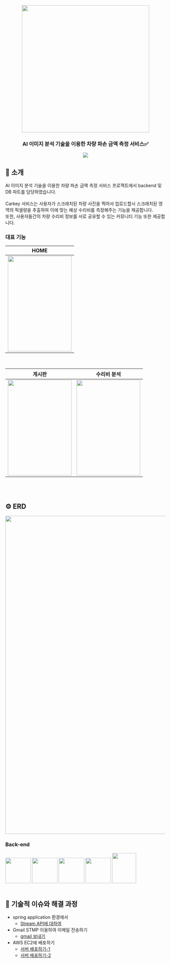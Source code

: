 <div align="center">

<!-- logo -->
<img src="https://github.com/user-attachments/assets/7e28fe78-4af7-441f-b00e-77d1bad26b2e" width="400"/>

### AI 이미지 분석 기술을 이용한 차량 파손 금액 측정 서비스✅

[<img src="https://img.shields.io/badge/프로젝트 기간-2024.03 ~ 2024.06-green?style=flat&logo=&logoColor=white" />]()

</div> 

## 📝 소개
AI 이미지 분석 기술을 이용한 차량 파손 금액 측정 서비스 프로젝트에서 backend 및 DB 파트를 담당하였습니다.<br>
<br>
Carkey 서비스는 사용자가 스크래치된 차량 사진을 찍어서 업로드할시 스크래치된 영역의 픽셀량을 추출하여 이에 맞는 예상 수리비를 측정해주는 기능을 제공합니다.
<br>
또한, 사용자들간의 차량 수리비 정보를 서로 공유할 수 있는 커뮤니티 기능 또한 제공합니다.


### 대표 기능
|HOME|
|:---:|
|<img src="https://github.com/user-attachments/assets/2aa7afca-747f-4167-8845-cb8fcfe91790" width="200" height="300"/>|

<br>

|게시판|수리비 분석|
|:---:|:---:|
|<img src="https://github.com/user-attachments/assets/a3ac81c3-7d15-44de-a366-325bc975cbc9" width="200" height="300"/>|<img src="https://github.com/user-attachments/assets/2ba651bc-37d4-46aa-8c2a-f9d3e8bc7750" width="200" height="300"/>|

<br />

<br />

## ⚙ ERD
<div>
<img src="https://github.com/user-attachments/assets/fa48db99-b909-4f9d-8335-2a5f59336667" width="1000">
</div>



### Back-end
<div>
<img src="https://github.com/yewon-Noh/readme-template/blob/main/skills/Java.png?raw=true" width="80">
<img src="https://github.com/yewon-Noh/readme-template/blob/main/skills/SpringBoot.png?raw=true" width="80">
<img src="https://github.com/yewon-Noh/readme-template/blob/main/skills/SpringSecurity.png?raw=true" width="80">
<img src="https://github.com/yewon-Noh/readme-template/blob/main/skills/SpringDataJPA.png?raw=true" width="80">
<img src="https://github.com/user-attachments/assets/6fd464b4-6e89-44e0-9ce1-9e4814e76778?raw=true" width="75" height="95">
</div>

<br />

## 🤔 기술적 이슈와 해결 과정
- spring application 환경에서 
    - [Stream API에 대하여](https://velog.io/@yewo2nn16/Java-Stream-API)
- Gmail STMP 이용하여 이메일 전송하기
    - [gmail 보내기](https://velog.io/@yewo2nn16/Email-이메일-전송하기with-첨부파일)
- AWS EC2에 배포하기
    - [서버 배포하기-1](https://velog.io/@yewo2nn16/SpringBoot-서버-배포)
    - [서버 배포하기-2](https://velog.io/@yewo2nn16/SpringBoot-서버-배포-인텔리제이에서-jar-파일-빌드해서-배포하기)

<br />
